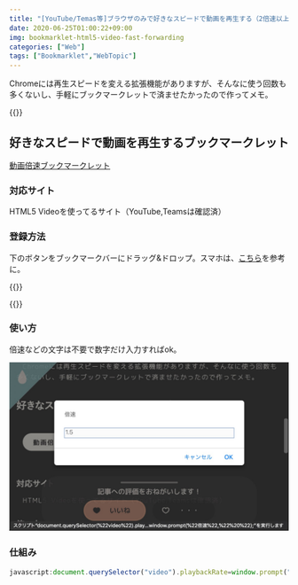 ```yaml
---
title: "[YouTube/Temas等]ブラウザのみで好きなスピードで動画を再生する（2倍速以上など）ブックマークレット"
date: 2020-06-25T01:00:22+09:00
img: bookmarklet-html5-video-fast‐forwarding
categories: ["Web"]
tags: ["Bookmarklet","WebTopic"]
---
```


Chromeには再生スピードを変える拡張機能がありますが、そんなに使う回数も多くないし、手軽にブックマークレットで済ませたかったので作ってメモ。

{{<ad>}}

## 好きなスピードで動画を再生するブックマークレット

<p class=noIndent>
  <a href="javascript:document.querySelector(%22video%22).playbackRate=window.prompt(%22倍速%22,%22 %22);" class=download>動画倍速ブックマークレット</a>
</p>

### 対応サイト

HTML5 Videoを使ってるサイト（YouTube,Teamsは確認済）

### 登録方法

下のボタンをブックマークバーにドラッグ&ドロップ。スマホは、[こちら](https://wayohoo.com/ios/tips/how-to-install-bookmarklet-in-safari-for-ios.html)を参考に。

{{<blogcard url="https://2001y.me/blog/web/bookmarklet-chrome/">}}

{{<blogcard url="https://2001y.me/blog/web/bookmarklet-mac-safari/">}}

### 使い方

倍速などの文字は不要で数字だけ入力すればok。

![YouTubeなどの標準にはない4倍速や1.3倍なんかの微調整もできます。](../../../images/html5-video-fast‐forwarding-1.jpg)

### 仕組み

```js
javascript:document.querySelector("video").playbackRate=window.prompt("倍速"," ");
```
